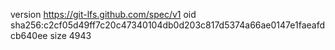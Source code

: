 version https://git-lfs.github.com/spec/v1
oid sha256:c2cf05d49ff7c20c47340104db0d203c817d5374a66ae0147e1faeafdcb640ee
size 4943
